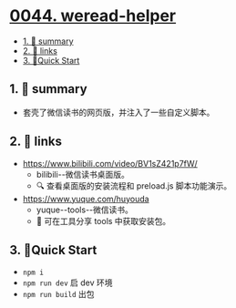 # [0044. weread-helper](https://github.com/Tdahuyou/electron/tree/main/0044.%20weread-helper)

<!-- region:toc -->
- [1. 📝 summary](#1--summary)
- [2. 🔗 links](#2--links)
- [3. 📒Quick Start](#3-quick-start)
<!-- endregion:toc -->
## 1. 📝 summary
- 套壳了微信读书的网页版，并注入了一些自定义脚本。

## 2. 🔗 links

- https://www.bilibili.com/video/BV1sZ421p7fW/
  - bilibili--微信读书桌面版。
  - 🔍 查看桌面版的安装流程和 preload.js 脚本功能演示。
- https://www.yuque.com/huyouda
  - yuque--tools--微信读书。
  - 📂 可在工具分享 tools 中获取安装包。

## 3. 📒Quick Start

- `npm i`
- `npm run dev` 启 dev 环境
- `npm run build` 出包